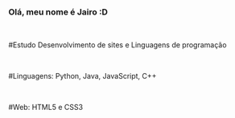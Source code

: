 ### Olá, meu nome é Jairo :D

&nbsp;


#Estudo Desenvolvimento de sites e Linguagens de programação


&nbsp;


#Linguagens: Python, Java, JavaScript, C++


&nbsp;


#Web: HTML5 e CSS3
